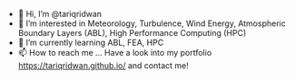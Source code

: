 - 👋 Hi, I’m @tariqridwan
- 👀 I’m interested in Meteorology, Turbulence, Wind Energy, Atmospheric Boundary Layers (ABL), High Performance Computing (HPC)
- 🌱 I’m currently learning ABL, FEA, HPC
- 📫 How to reach me ... Have a look into my portfolio https://tariqridwan.github.io/ and contact me!

<!---
tariqridwan/tariqridwan is a ✨ special ✨ repository because its `README.md` (this file) appears on your GitHub profile.
You can click the Preview link to take a look at your changes.
--->

